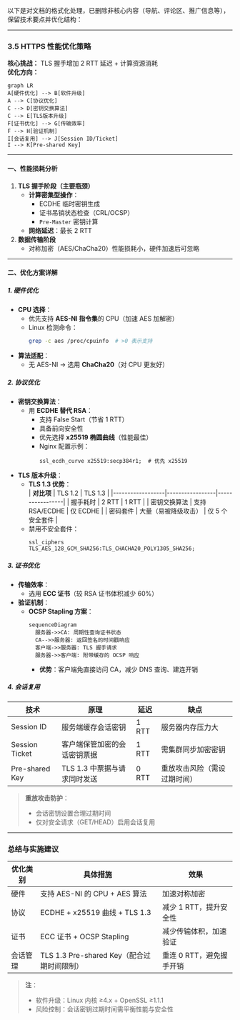 
以下是对文档的格式化处理，已删除非核心内容（导航、评论区、推广信息等），保留技术要点并优化结构：

---

### **3.5 HTTPS 性能优化策略**  
**核心挑战：** TLS 握手增加 2 RTT 延迟 + 计算资源消耗  
**优化方向：**  
```mermaid
graph LR
A[硬件优化] --> B[软件升级]
A --> C[协议优化]
C --> D[密钥交换算法]
C --> E[TLS版本升级]
F[证书优化] --> G[传输效率]
F --> H[验证机制]
I[会话复用] --> J[Session ID/Ticket]
I --> K[Pre-shared Key]
```

---

#### **一、性能损耗分析**  
1. **TLS 握手阶段（主要瓶颈）**  
   - **计算密集型操作**：  
     - ECDHE 临时密钥生成  
     - 证书吊销状态检查（CRL/OCSP）  
     - `Pre-Master` 密钥计算  
   - **网络延迟**：最长 2 RTT  
2. **数据传输阶段**  
   - 对称加密（AES/ChaCha20）性能损耗小，硬件加速后可忽略  

---

#### **二、优化方案详解**  
##### **1. 硬件优化**  
- **CPU 选择**：  
  - 优先支持 **AES-NI 指令集**的 CPU（加速 AES 加解密）  
  - Linux 检测命令：  
    ```bash
    grep -c aes /proc/cpuinfo  # >0 表示支持
    ```
- **算法适配**：  
  - 无 AES-NI → 选用 **ChaCha20**（对 CPU 更友好）  

##### **2. 协议优化**  
- **密钥交换算法**：  
  - 用 **ECDHE 替代 RSA**：  
    - 支持 False Start（节省 1 RTT）  
    - 具备前向安全性  
    - 优先选择 **x25519 椭圆曲线**（性能最佳）  
    - Nginx 配置示例：  
      ```nginx
      ssl_ecdh_curve x25519:secp384r1;  # 优先 x25519
      ```
- **TLS 版本升级**：  
  - **TLS 1.3 优势**：  
    | **对比项**       | TLS 1.2         | TLS 1.3         |
    |------------------|-----------------|-----------------|
    | 握手耗时         | 2 RTT           | 1 RTT           |
    | 密钥交换算法     | 支持 RSA/ECDHE  | 仅 ECDHE        |
    | 密码套件         | 大量（易被降级攻击） | 仅 5 个安全套件 |
  - 禁用不安全套件：  
    ```nginx
    ssl_ciphers TLS_AES_128_GCM_SHA256:TLS_CHACHA20_POLY1305_SHA256;
    ```

##### **3. 证书优化**  
- **传输效率**：  
  - 选用 **ECC 证书**（较 RSA 证书体积减少 60%）  
- **验证机制**：  
  - **OCSP Stapling 方案**：  
    ```mermaid
    sequenceDiagram
      服务器->>CA: 周期性查询证书状态
      CA-->>服务器: 返回签名的时间戳响应
      客户端->>服务器: TLS 握手请求
      服务器->>客户端: 附带缓存的 OCSP 响应
    ```
    - **优势**：客户端免直接访问 CA，减少 DNS 查询、建连开销  

##### **4. 会话复用**  
| **技术**       | **原理**                     | **延迟** | **缺点**                  |
|----------------|------------------------------|----------|--------------------------|
| Session ID     | 服务端缓存会话密钥           | 1 RTT    | 服务器内存压力大          |
| Session Ticket | 客户端保管加密的会话密钥票据 | 1 RTT    | 需集群同步加密密钥        |
| Pre-shared Key | TLS 1.3 中票据与请求同时发送 | 0 RTT    | 重放攻击风险（需设过期时间） |

> **重放攻击防护**：  
> - 会话密钥设置合理过期时间  
> - 仅对安全请求（GET/HEAD）启用会话复用  

---

### **总结与实施建议**  
| **优化类别** | **具体措施**                                  | **效果**                     |
|--------------|---------------------------------------------|------------------------------|
| 硬件         | 支持 AES-NI 的 CPU + AES 算法               | 加速对称加密                 |
| 协议         | ECDHE + x25519 曲线 + TLS 1.3              | 减少 1 RTT，提升安全性       |
| 证书         | ECC 证书 + OCSP Stapling                    | 减少传输体积，加速验证       |
| 会话管理     | TLS 1.3 Pre-shared Key（配合过期时间限制） | 重连 0 RTT，避免握手开销     |

> **注**：  
> - 软件升级：Linux 内核 ≥4.x + OpenSSL ≥1.1.1  
> - 风险控制：会话密钥过期时间需平衡性能与安全性  
